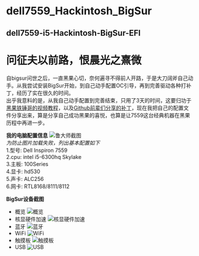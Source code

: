 # dell7559_Hackintosh_BigSur
## dell7559-i5-Hackintosh-BigSur-EFI


# 问征夫以前路，恨晨光之熹微
   自bigsur问世之后，一直黑果心切，奈何遍寻不得前人开路，于是大刀阔斧自己动手。从我尝试安装BigSur开始，到自己动手配置OC引导，再到完善驱动各种打补丁，经历了实在很久的时间。  
   出乎我意料的是，从我自己动手配置到完善结束，只用了3天的时间，这要归功于[黑果铁锤哥的视频教程](https://www.bilibili.com/video/BV1DZ4y137XB)，以及[Github前辈们分享的补丁](https://github.com/daliansky/OC-little)，现在我把自己的配置文件分享出来，算是分享自己成功黑果的喜悦，也算是让7559这台经典机器在黑果历程中再进一步。

**我的电脑配置信息**
![鲁大师截图](https://github.com/worship76/dell7559_Hackintosh_BigSur/blob/main/电脑配置.jpg)  
_为防止图片加载失败，列出基本配置如下_  
1.型号:  Dell Inspiron 7559  
2.cpu:  intel i5-6300hq  Skylake  
3.主板:  100Series  
4.显卡:  hd530  
5.声卡:  ALC256  
6.网卡:  RTL8168/8111/8112  


**BigSur设备截图**  
* 概览  ![概览](https://github.com/worship76/dell7559_Hackintosh_BigSur/blob/main/概览.png)
* 核显硬件加速  ![核显硬件加速](https://github.com/worship76/dell7559_Hackintosh_BigSur/blob/main/硬件加速.png)
* 蓝牙  ![蓝牙](https://github.com/worship76/dell7559_Hackintosh_BigSur/blob/main/蓝牙.png)
* WiFi  ![WiFi](https://github.com/worship76/dell7559_Hackintosh_BigSur/blob/main/WiFi.png)
* 触摸板  ![触摸板]()
* USB  ![USB](https://github.com/worship76/dell7559_Hackintosh_BigSur/blob/main/USB.png)

